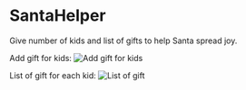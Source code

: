 # SantaHelper
Give number of kids and list of gifts to help Santa spread joy.


Add gift for kids:
![Add gift for kids](https://i.imgur.com/SGV605o.png)



List of gift for each kid:
![List of gift](https://i.imgur.com/1lYVfVy.png)
